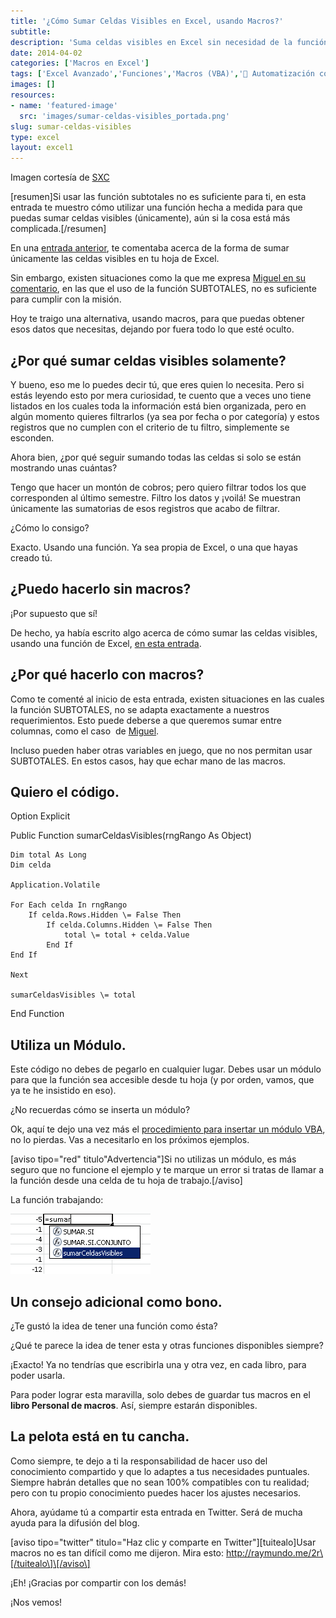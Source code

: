```yaml
---
title: '¿Cómo Sumar Celdas Visibles en Excel, usando Macros?'
subtitle: 
description: 'Suma celdas visibles en Excel sin necesidad de la función SUBTOTALES. Aprende cómo lograrlo y simplifica tus cálculos con macros.'
date: 2014-04-02
categories: ['Macros en Excel']
tags: ['Excel Avanzado','Funciones','Macros (VBA)','🤖 Automatización con Excel']
images: []
resources: 
- name: 'featured-image'
  src: 'images/sumar-celdas-visibles_portada.png'
slug: sumar-celdas-visibles
type: excel
layout: excel1
---
```


Imagen cortesía de [SXC](http://www.sxc.hu/photo/1365220 "SXC")

\[resumen\]Si usar las función subtotales no es suficiente para ti, en esta entrada te muestro cómo utilizar una función hecha a medida para que puedas sumar celdas visibles (únicamente), aún si la cosa está más complicada.\[/resumen\]

En una [entrada anterior](http://raymundoycaza.com/sumar-celdas-visibles-en-excel/ "Cómo sumar celdas visibles en Excel"), te comentaba acerca de la forma de sumar únicamente las celdas visibles en tu hoja de Excel.

Sin embargo, existen situaciones como la que me expresa [Miguel en su comentario](http://raymundoycaza.com/sumar-celdas-visibles-en-excel/comment-page-1/#comment-385 "Ver pregunta de Miguel"), en las que el uso de la función SUBTOTALES, no es suficiente para cumplir con la misión.

Hoy te traigo una alternativa, usando macros, para que puedas obtener esos datos que necesitas, dejando por fuera todo lo que esté oculto.

## ¿Por qué sumar celdas visibles solamente?

Y bueno, eso me lo puedes decir tú, que eres quien lo necesita. Pero si estás leyendo esto por mera curiosidad, te cuento que a veces uno tiene listados en los cuales toda la información está bien organizada, pero en algún momento quieres filtrarlos (ya sea por fecha o por categoría) y estos registros que no cumplen con el criterio de tu filtro, simplemente se esconden.

Ahora bien, ¿por qué seguir sumando todas las celdas si solo se están mostrando unas cuántas?

Tengo que hacer un montón de cobros; pero quiero filtrar todos los que corresponden al último semestre. Filtro los datos y ¡voilá! Se muestran únicamente las sumatorias de esos registros que acabo de filtrar.

¿Cómo lo consigo?

Exacto. Usando una función. Ya sea propia de Excel, o una que hayas creado tú.

## ¿Puedo hacerlo sin macros?

¡Por supuesto que sí!

De hecho, ya había escrito algo acerca de cómo sumar las celdas visibles, usando una función de Excel, [en esta entrada](http://raymundoycaza.com/sumar-celdas-visibles-en-excel/ "Cómo sumar celdas visibles").

## ¿Por qué hacerlo con macros?

Como te comenté al inicio de esta entrada, existen situaciones en las cuales la función SUBTOTALES, no se adapta exactamente a nuestros requerimientos. Esto puede deberse a que queremos sumar entre columnas, como el caso  de [Miguel](http://raymundoycaza.com/sumar-celdas-visibles-en-excel/comment-page-1/#comment-385 "Ver pregunta de Miguel").

Incluso pueden haber otras variables en juego, que no nos permitan usar SUBTOTALES. En estos casos, hay que echar mano de las macros.

## Quiero el código.

Option Explicit

Public Function sumarCeldasVisibles(rngRango As Object)

    Dim total As Long
    Dim celda

    Application.Volatile

    For Each celda In rngRango
        If celda.Rows.Hidden \= False Then
            If celda.Columns.Hidden \= False Then
                total \= total + celda.Value
            End If
    End If

    Next

    sumarCeldasVisibles \= total

End Function

## Utiliza un Módulo.

Este código no debes de pegarlo en cualquier lugar. Debes usar un módulo para que la función sea accesible desde tu hoja (y por orden, vamos, que ya te he insistido en eso).

¿No recuerdas cómo se inserta un módulo?

Ok, aquí te dejo una vez más el [procedimiento para insertar un módulo VBA](http://raymundoycaza.com/como-insertar-un-modulo-en-excel/ "Cómo insertar un Módulo VBA"), no lo pierdas. Vas a necesitarlo en los próximos ejemplos.

\[aviso tipo="red" titulo"Advertencia"\]Si no utilizas un módulo, es más seguro que no funcione el ejemplo y te marque un error si tratas de llamar a la función desde una celda de tu hoja de trabajo.\[/aviso\]

La función trabajando:

![Sumar Celdas Visibles](images/20140401-funcion-si-ejemplo-real000279.png)

## Un consejo adicional como bono.

¿Te gustó la idea de tener una función como ésta?

¿Qué te parece la idea de tener esta y otras funciones disponibles siempre?

¡Exacto! Ya no tendrías que escribirla una y otra vez, en cada libro, para poder usarla.

Para poder lograr esta maravilla, solo debes de guardar tus macros en el **libro Personal de macros**. Así, siempre estarán disponibles.

## La pelota está en tu cancha.

Como siempre, te dejo a ti la responsabilidad de hacer uso del conocimiento compartido y que lo adaptes a tus necesidades puntuales. Siempre habrán detalles que no sean 100% compatibles con tu realidad; pero con tu propio conocimiento puedes hacer los ajustes necesarios.

Ahora, ayúdame tú a compartir esta entrada en Twitter. Será de mucha ayuda para la difusión del blog.

\[aviso tipo="twitter" titulo="Haz clic y comparte en Twitter"\]\[tuitealo\]Usar macros no es tan difícil como me dijeron. Mira esto: http://raymundo.me/2r\[/tuitealo\]\[/aviso\]

¡Eh! ¡Gracias por compartir con los demás!

¡Nos vemos!

